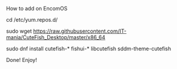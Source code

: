How to add on EncomOS

cd /etc/yum.repos.d/

sudo wget https://raw.githubusercontent.com/IT-mania/CuteFish_Desktop/master/x86_64

sudo dnf install cutefish-* fishui-* libcutefish sddm-theme-cutefish

Done! Enjoy!
